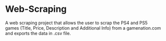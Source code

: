 # Web-Scraping
A web scraping project that allows the user to scrap the PS4 and PS5 games (Title, Price, Description and Additional Info) from a 
gamenation.com and exports the data in .csv file.
